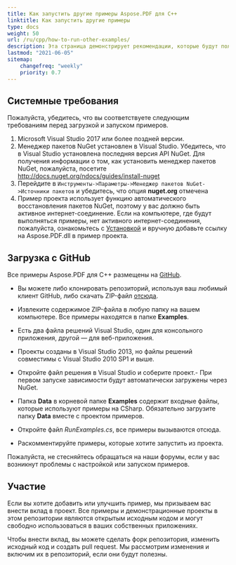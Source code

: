 ```yaml
---
title: Как запустить другие примеры Aspose.PDF для C++
linktitle: Как запустить другие примеры
type: docs
weight: 50
url: /ru/cpp/how-to-run-other-examples/
description: Эта страница демонстрирует рекомендации, которые будут полезны для выполнения следующих требований перед загрузкой и запуском примеров.
lastmod: "2021-06-05"
sitemap:
    changefreq: "weekly"
    priority: 0.7
---
```


## Системные требования

Пожалуйста, убедитесь, что вы соответствуете следующим требованиям перед загрузкой и запуском примеров.

1. Microsoft Visual Studio 2017 или более поздней версии.
1. Менеджер пакетов NuGet установлен в Visual Studio. Убедитесь, что в Visual Studio установлена последняя версия API NuGet. Для получения информации о том, как установить менеджер пакетов NuGet, пожалуйста, посетите <http://docs.nuget.org/ndocs/guides/install-nuget>
1. Перейдите в `Инструменты->Параметры->Менеджер пакетов NuGet->Источники пакетов` и убедитесь, что опция **nuget.org** отмечена
1. Пример проекта использует функцию автоматического восстановления пакетов NuGet, поэтому у вас должно быть активное интернет-соединение. Если на компьютере, где будут выполняться примеры, нет активного интернет-соединения, пожалуйста, ознакомьтесь с [Установкой](/pdf/ru/cpp/installation/) и вручную добавьте ссылку на Aspose.PDF.dll в пример проекта.

## Загрузка с GitHub

Все примеры Aspose.PDF для C++ размещены на [GitHub](https://github.com/aspose-pdf/Aspose.PDF-for-C).

- Вы можете либо клонировать репозиторий, используя ваш любимый клиент GitHub, либо скачать ZIP-файл [отсюда](https://codeload.github.com/aspose-pdf/Aspose.PDF-for-C/zip/master).
- Извлеките содержимое ZIP-файла в любую папку на вашем компьютере. Все примеры находятся в папке **Examples**.
- Есть два файла решений Visual Studio, один для консольного приложения, другой — для веб-приложения.
- Проекты созданы в Visual Studio 2013, но файлы решений совместимы с Visual Studio 2010 SP1 и выше.

- Откройте файл решения в Visual Studio и соберите проект.- При первом запуске зависимости будут автоматически загружены через NuGet.
- Папка **Data** в корневой папке **Examples** содержит входные файлы, которые используют примеры на CSharp. Обязательно загрузите папку **Data** вместе с проектом примеров.
- Откройте файл *RunExamples.cs*, все примеры вызываются отсюда.
- Раскомментируйте примеры, которые хотите запустить из проекта.

Пожалуйста, не стесняйтесь обращаться на наши форумы, если у вас возникнут проблемы с настройкой или запуском примеров.

## Участие

Если вы хотите добавить или улучшить пример, мы призываем вас внести вклад в проект. Все примеры и демонстрационные проекты в этом репозитории являются открытым исходным кодом и могут свободно использоваться в ваших собственных приложениях.

Чтобы внести вклад, вы можете сделать форк репозитория, изменить исходный код и создать pull request. Мы рассмотрим изменения и включим их в репозиторий, если они будут полезны.